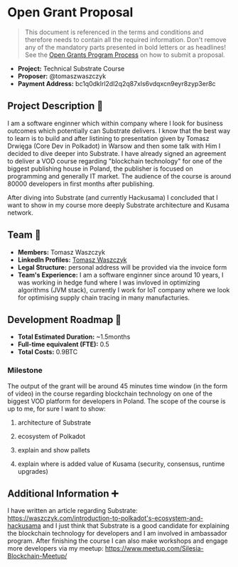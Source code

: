 # Open Grant Proposal

> This document is referenced in the terms and conditions and therefore needs to contain all the required information. Don't remove any of the mandatory parts presented in bold letters or as headlines! See the [Open Grants Program Process](https://github.com/w3f/Open-Grants-Program/blob/master/README_2.md) on how to submit a proposal.

* **Project:** Technical Substrate Course
* **Proposer:** @tomaszwaszczyk
* **Payment Address:** bc1q0dklrl2dl2q2q87xls6vdqxcn9eyr8zyp3er8c

## Project Description :page_facing_up:

I am a software enginner which within company where I look for business outcomes which potentially can Substrate delivers. I know that the best way to learn is to build and after listining to presentation given by Tomasz Drwięga (Core Dev in Polkadot) in Warsow and then some talk with Him I decided to dive deeper into Substrate. I have already signed an agreement to deliver a VOD course regarding "blockchain technology" for one of the biggest publishing house in Poland, the publisher is focused on programming and generally IT market. The audience of the course is around 80000 developers in first months after publishing.

After diving into Substrate (and currently Hackusama) I concluded that I want to show in my course more deeply Substrate architecture and Kusama network.

## Team :busts_in_silhouette:

* **Members:** Tomasz Waszczyk
* **LinkedIn Profiles:** [Tomasz Waszczyk](https://www.linkedin.com/in/tomaszwaszczyk)
* **Legal Structure:** personal address will be provided via the invoice form
* **Team's Experience:** I am a software enginner since around 10 years, I was working in hedge fund where I was invloved in optimizing algorithms (JVM stack), currently I work for IoT company where we look for optimising supply chain tracing in many manufacturies.

## Development Roadmap :nut_and_bolt: 

* **Total Estimated Duration:** ~1.5months
* **Full-time equivalent (FTE):**  0.5
* **Total Costs:** 0.9BTC

### Milestone

The output of the grant will be around 45 minutes time window (in the form of video) in the course regarding blockchain technology on one of the biggest VOD platform for developers in Poland. The scope of the course is up to me, for sure I want to show:

1. architecture of Substrate

2. ecosystem of Polkadot

3. explain and show pallets

4. explain where is added value of Kusama (security, consensus, runtime upgrades)

## Additional Information :heavy_plus_sign:

I have written an article regarding Substrate: https://waszczyk.com/introduction-to-polkadot's-ecosystem-and-hackusama and I just think that Substrate is a good candidate for explaining the blockchain technology for developers and I am involved in ambassador program. After finishing the course I can also make workshops and engage more developers via my meetup: https://www.meetup.com/Silesia-Blockchain-Meetup/
